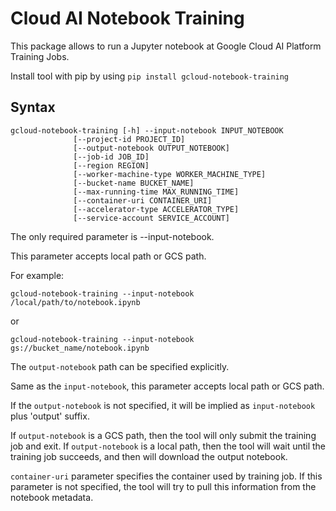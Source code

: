 # Cloud AI Notebook Training

This package allows to run a Jupyter notebook at Google Cloud AI Platform Training Jobs.

Install tool with pip by using `pip install gcloud-notebook-training`

## Syntax

```
gcloud-notebook-training [-h] --input-notebook INPUT_NOTEBOOK
              [--project-id PROJECT_ID]
              [--output-notebook OUTPUT_NOTEBOOK]
              [--job-id JOB_ID]
              [--region REGION]
              [--worker-machine-type WORKER_MACHINE_TYPE]
              [--bucket-name BUCKET_NAME]
              [--max-running-time MAX_RUNNING_TIME]
              [--container-uri CONTAINER_URI]
              [--accelerator-type ACCELERATOR_TYPE]
              [--service-account SERVICE_ACCOUNT]
```

The only required parameter is --input-notebook.

This parameter accepts local path or GCS path.

For example:

```
gcloud-notebook-training --input-notebook /local/path/to/notebook.ipynb
```

or
```
gcloud-notebook-training --input-notebook gs://bucket_name/notebook.ipynb
```

The `output-notebook` path can be specified explicitly.

Same as the `input-notebook`, this parameter accepts local path or GCS path.

If the `output-notebook` is not specified, it will be implied as `input-notebook` plus 'output' suffix.

If `output-notebook` is a GCS path, then the tool will only submit the training job and exit.
If `output-notebook` is a local path, then the tool will wait until the training job succeeds, and then will download the output notebook.

`container-uri` parameter specifies the container used by training job.
If this parameter is not specified, the tool will try to pull this information from the notebook metadata.
